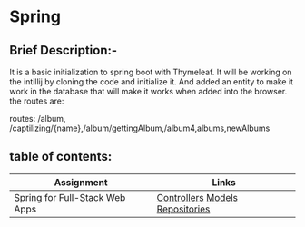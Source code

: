 # Spring

## Brief Description:-

It is a basic initialization to spring boot with Thymeleaf. It will be working on the intillij by cloning the code and initialize it.
And added an entity to make it work in the database that will make it works when added into the browser. the routes are:

 routes:  /album, /captilizing/{name},/album/gettingAlbum,/album4,albums,newAlbums



## table of contents:
Assignment | Links
---------- | ----------
Spring for Full-Stack Web Apps    | [Controllers](songr/src/main/java/asac/com/example/songr/Controllers) [Models](songr/src/main/java/asac/com/example/songr/Models) [Repositories](songr/src/main/java/asac/com/example/songr/Repositories)


